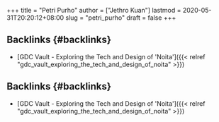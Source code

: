 +++
title = "Petri Purho"
author = ["Jethro Kuan"]
lastmod = 2020-05-31T20:20:12+08:00
slug = "petri_purho"
draft = false
+++

## Backlinks {#backlinks}

- [GDC Vault - Exploring the Tech and Design of 'Noita']({{< relref "gdc_vault_exploring_the_tech_and_design_of_noita" >}})

## Backlinks {#backlinks}

- [GDC Vault - Exploring the Tech and Design of 'Noita']({{< relref "gdc_vault_exploring_the_tech_and_design_of_noita" >}})

